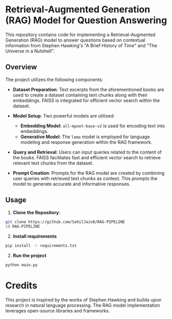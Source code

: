 # Retrieval-Augmented Generation (RAG) Model for Question Answering

This repository contains code for implementing a Retrieval-Augmented Generation (RAG) model to answer questions based on contextual information from Stephen Hawking's "A Brief History of Time" and "The Universe in a Nutshell".

## Overview

The project utilizes the following components:

- **Dataset Preparation**: Text excerpts from the aforementioned books are used to create a dataset containing text chunks along with their embeddings. FAISS is integrated for efficient vector search within the dataset.

- **Model Setup**: Two powerful models are utilized:
  - **Embedding Model**: `all-mpnet-base-v2` is used for encoding text into embeddings.
  - **Generative Model**: The `lama` model is employed for language modeling and response generation within the RAG framework.

- **Query and Retrieval**: Users can input queries related to the content of the books. FAISS facilitates fast and efficient vector search to retrieve relevant text chunks from the dataset.

- **Prompt Creation**: Prompts for the RAG model are created by combining user queries with retrieved text chunks as context. This prompts the model to generate accurate and informative responses.

## Usage

1. **Clone the Repository**:

```bash
git clone https://github.com/SahilJain8/RAG-PIPELINE
cd RAG-PIPELINE
```

2. **Install requirements**
```Bash
pip install -r requirements.txt
```


2. **Run the project**
```Bash
python main.py
```

# Credits
This project is inspired by the works of Stephen Hawking and builds upon research in natural language processing. The RAG model implementation leverages open-source libraries and frameworks.